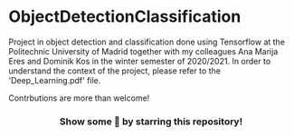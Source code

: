 # ObjectDetectionClassification
Project in object detection and classification done using Tensorflow at the Politechnic University of Madrid together with my colleagues Ana Marija Eres and Dominik Kos in the winter semester of 2020/2021.
In order to understand the context of the project, please refer to the 'Deep_Learning.pdf' file. </br>

Contrbutions are more than welcome!


<div align="center">

### Show some 💚 by starring this repository!

</div>

